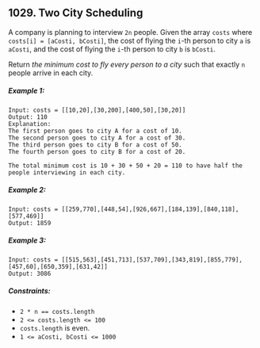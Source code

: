 ## 1029. Two City Scheduling

A company is planning to interview ```2n``` people. Given the array ```costs``` where ```costs[i] = [aCosti, bCosti]```, the cost of flying the ```i```-th person to city ```a``` is ```aCosti```, and the cost of flying the ```i```-th person to city ```b``` is ```bCosti```.

Return *the minimum cost to fly every person to a city* such that exactly ```n``` people arrive in each city.

##### Example 1:
```
Input: costs = [[10,20],[30,200],[400,50],[30,20]]
Output: 110
Explanation:
The first person goes to city A for a cost of 10.
The second person goes to city A for a cost of 30.
The third person goes to city B for a cost of 50.
The fourth person goes to city B for a cost of 20.

The total minimum cost is 10 + 30 + 50 + 20 = 110 to have half the people interviewing in each city.
```
##### Example 2:
```
Input: costs = [[259,770],[448,54],[926,667],[184,139],[840,118],[577,469]]
Output: 1859
```
##### Example 3:
```
Input: costs = [[515,563],[451,713],[537,709],[343,819],[855,779],[457,60],[650,359],[631,42]]
Output: 3086
```

##### Constraints:

* ```2 * n == costs.length```
* ```2 <= costs.length <= 100```
* ```costs.length``` is even.
* ```1 <= aCosti, bCosti <= 1000```